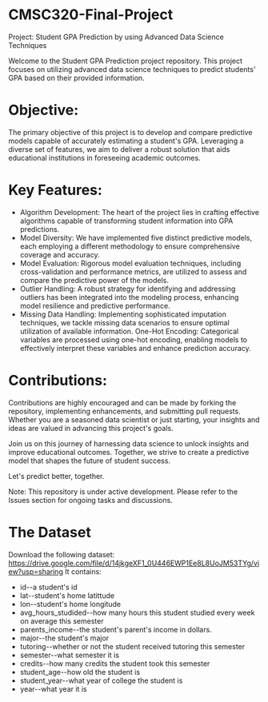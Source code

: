 # CMSC320-Final-Project


Project: Student GPA Prediction by using Advanced Data Science Techniques

Welcome to the Student GPA Prediction project repository. This project focuses on utilizing advanced data science techniques to predict students' GPA based on their provided information.

# Objective:
The primary objective of this project is to develop and compare predictive models capable of accurately estimating a student's GPA. Leveraging a diverse set of features, we aim to deliver a robust solution that aids educational institutions in foreseeing academic outcomes.

# Key Features:

* Algorithm Development: The heart of the project lies in crafting effective algorithms capable of transforming student information into GPA predictions.
* Model Diversity: We have implemented five distinct predictive models, each employing a different methodology to ensure comprehensive coverage and accuracy.
* Model Evaluation: Rigorous model evaluation techniques, including cross-validation and performance metrics, are utilized to assess and compare the predictive power of the models.
* Outlier Handling: A robust strategy for identifying and addressing outliers has been integrated into the modeling process, enhancing model resilience and predictive performance.
* Missing Data Handling: Implementing sophisticated imputation techniques, we tackle missing data scenarios to ensure optimal utilization of available information.
One-Hot Encoding: Categorical variables are processed using one-hot encoding, enabling models to effectively interpret these variables and enhance prediction accuracy.

# Contributions:
Contributions are highly encouraged and can be made by forking the repository, implementing enhancements, and submitting pull requests. Whether you are a seasoned data scientist or just starting, your insights and ideas are valued in advancing this project's goals.

Join us on this journey of harnessing data science to unlock insights and improve educational outcomes. Together, we strive to create a predictive model that shapes the future of student success.

Let's predict better, together.

Note: This repository is under active development. Please refer to the Issues section for ongoing tasks and discussions.
# The Dataset
Download the following dataset: https://drive.google.com/file/d/14jkgeXF1_0U446EWP1Ee8L8UoJM53TYg/view?usp=sharing
 It contains:

*   id--a student's id
*   lat--student's home latittude
*   lon--student's home longitude
*   avg_hours_studided--how many hours this student studied every week on average this semester
*   parents_income--the student's parent's income in dollars.
*   major--the student's major
*   tutoring--whether or not the student received tutoring this semester
*   semester--what semester it is
*   credits--how many credits the student took this semester
*   student_age--how old the student is
*   student_year--what year of college the student is
*   year--what year it is



